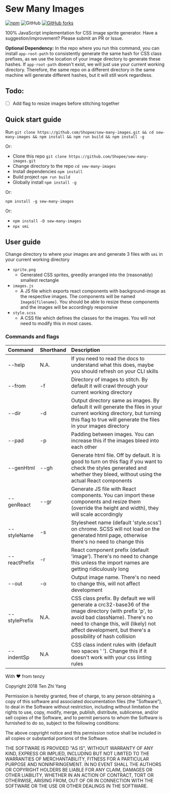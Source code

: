 # Sew Many Images

[![npm](https://img.shields.io/npm/v/sew-many-images.svg)](https://www.npmjs.com/package/sew-many-images)
![GitHub](https://img.shields.io/github/license/mashape/apistatus.svg)
[![GitHub forks](https://img.shields.io/github/forks/Shopee/sew-many-images.svg?style=social&label=Fork)](https://github.com/Shopee/sew-many-images)

100% JavaScript implementation for CSS image sprite generator. Have a suggestion/improvement? Please submit an PR or Issue.

**Optional Dependency:** In the repo where you run this command, you can install `app-root-path` to consistently generate the same hash for CSS class prefixes, as we use the location of your image directory to generate these hashes. If `app-root-path` doesn't exist, we will just use your current working directory. Therefore, the same repo on a different directory in the same machine will generate different hashes, but it will still work regardless.

## Todo:
- [ ] Add flag to resize images before stitching together

## Quick start guide
Run `git clone https://github.com/Shopee/sew-many-images.git && cd sew-many-images && npm install && npm run build && npm install -g`

Or:

- Clone this repo `git clone https://github.com/Shopee/sew-many-images.git`
- Change directory to the repo `cd sew-many-images`
- Install dependencies `npm install`
- Build project `npm run build`
- Globally install `npm install -g`

Or:

`npm install -g sew-many-images`

Or:

- `npm install -D sew-many-images`
- `npx smi`

## User guide
Change directory to where your images are and generate 3 files with `smi` in your current working directory
- `sprite.png`
  - Generated CSS sprites, greedily arranged into the (reasonably) smallest rectangle
- `images.js`
  - A JS file which exports react components with background-image as the respective images. The components will be named `Image${filename}`. You should be able to resize these components and the images will be accordingly responsive
- `style.scss`
  - A CSS file which defines the classes for the images. You will not need to modify this in most cases.

### Commands and flags

|Command|Shorthand|Description|
|:---|:---|:---|
|--help|N.A.|If you need to read the docs to understand what this does, maybe you should refresh on your CLI skills|
|--from|-f|Directory of images to stitch. By default it will crawl through your current working directory|
|--dir|-d|Output directory same as images. By default it will generate the files in your current working directory, but turning this flag to true will generate the files in your images directory|
|--pad|-p|Padding between images. You can increase this if the images bleed into each other|
|--genHtml|--gh|Generate html file. Off by default. It is good to turn on this flag if you want to check the styles generated and whether they bleed, without using the actual React components|
|--genReact|--gr|Generate JS file with React components. You can import these components and resize them (override the height and width), they will scale accordingly|
|--styleName|-s|Stylesheet name (default 'style.scss') on chrome. SCSS will not load on the generated html page, otherwise there's no need to change this|
|--reactPrefix|-r|React component prefix (default 'image'). There's no need to change this unless the import names are getting ridiculously long|
|--out|-o|Output image name. There's no need to change this, will not affect development|
|--stylePrefix|N.A.|CSS class prefix. By default we will generate a crc32-base36 of the image directory (with prefix 'p', to avoid bad className). There's no need to change this, will (likely) not affect development, but there's a possibility of hash collision|
|--indentSp|N.A|CSS class indent rules with (default two spaces '  '). Change this if it doesn't work with your css linting rules|

With ❤ from tenzy

Copyright 2018 Ten Zhi Yang

Permission is hereby granted, free of charge, to any person obtaining a copy of this software and associated documentation files (the "Software"), to deal in the Software without restriction, including without limitation the rights to use, copy, modify, merge, publish, distribute, sublicense, and/or sell copies of the Software, and to permit persons to whom the Software is furnished to do so, subject to the following conditions:

The above copyright notice and this permission notice shall be included in all copies or substantial portions of the Software.

THE SOFTWARE IS PROVIDED "AS IS", WITHOUT WARRANTY OF ANY KIND, EXPRESS OR IMPLIED, INCLUDING BUT NOT LIMITED TO THE WARRANTIES OF MERCHANTABILITY, FITNESS FOR A PARTICULAR PURPOSE AND NONINFRINGEMENT. IN NO EVENT SHALL THE AUTHORS OR COPYRIGHT HOLDERS BE LIABLE FOR ANY CLAIM, DAMAGES OR OTHER LIABILITY, WHETHER IN AN ACTION OF CONTRACT, TORT OR OTHERWISE, ARISING FROM, OUT OF OR IN CONNECTION WITH THE SOFTWARE OR THE USE OR OTHER DEALINGS IN THE SOFTWARE.
